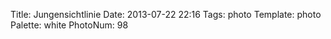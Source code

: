 Title: Jungensichtlinie
Date: 2013-07-22 22:16
Tags: photo
Template: photo
Palette: white
PhotoNum: 98
